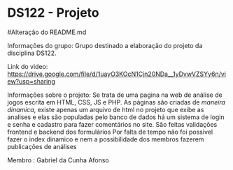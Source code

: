 # DS122 - Projeto

#Alteração do README.md

Informações do grupo:
Grupo destinado a elaboração do projeto da disciplina DS122.

Link do video:
https://drive.google.com/file/d/1uayO3KOcN1Cjn20NDa__1yDvwVZSYy6n/view?usp=sharing


Informações sobre o projeto:
Se trata de uma pagina na web de análise de jogos escrita em HTML, CSS, JS e PHP.
As páginas são criadas de *maneira dinamica*, existe apenas um arquivo de html no projeto que exibe as analises e elas são populadas pelo banco de dados
há um sistema de login e senha e cadastro para fazer comentários no site.
São feitas validações frontend e backend dos formulários
Por falta de tempo não foi possivel fazer o index dinamico e nem a possibilidade dos membros fazerem publicações de análises 


Membro :
Gabriel da Cunha Afonso
